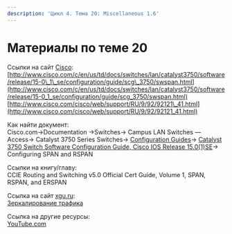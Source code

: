 ```yaml
---
description: 'Цикл 4. Тема 20: Miscellaneous 1.6'
---
```


# Материалы по теме 20

Ссылки на сайт [Cisco](http://www.cisco.com/):  
[http://www.cisco.com/c/en/us/td/docs/switches/lan/catalyst3750/software/release/15-0\_1\_se/configuration/guide/scg\_3750/swspan.html](http://www.cisco.com/c/en/us/td/docs/switches/lan/catalyst3750/software/release/15-0_1_se/configuration/guide/scg_3750/swspan.html)  
[http://www.cisco.com/cisco/web/support/RU/9/92/92121\_41.html](http://www.cisco.com/cisco/web/support/RU/9/92/92121_41.html)

Как найти документ:  
Cisco.com→Documentation →Switches→ Campus LAN Switches — Access→ Catalyst 3750 Series Switches→ [Configuration Guides](http://www.cisco.com/c/en/us/support/switches/catalyst-3750-series-switches/products-installation-and-configuration-guides-list.html)→ [Catalyst 3750 Switch Software Configuration Guide, Cisco IOS Release 15.0\(1\)SE](http://www.cisco.com/c/en/us/td/docs/switches/lan/catalyst3750/software/release/15-0_1_se/configuration/guide/scg_3750.html)→ Configuring SPAN and RSPAN

Ссылки на книгу/главу:  
CCIE Routing and Switching v5.0 Official Cert Guide, Volume 1, SPAN, RSPAN, and ERSPAN

Ссылка на сайт [xgu.ru](http://www.xgu.ru/):  
[Зеркалирование трафика](http://xgu.ru/wiki/Зеркалирование_трафика)

Ссылка на другие ресурсы:  
[YouTube.com](https://www.youtube.com/watch?v=usyqr6P9F50)

